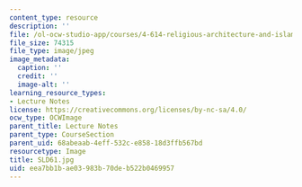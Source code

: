 ```yaml
---
content_type: resource
description: ''
file: /ol-ocw-studio-app/courses/4-614-religious-architecture-and-islamic-cultures-fall-2002/eea7bb1bae03983b70deb522b0469957_SLD61.jpg
file_size: 74315
file_type: image/jpeg
image_metadata:
  caption: ''
  credit: ''
  image-alt: ''
learning_resource_types:
- Lecture Notes
license: https://creativecommons.org/licenses/by-nc-sa/4.0/
ocw_type: OCWImage
parent_title: Lecture Notes
parent_type: CourseSection
parent_uid: 68abeaab-4eff-532c-e858-18d3ffb567bd
resourcetype: Image
title: SLD61.jpg
uid: eea7bb1b-ae03-983b-70de-b522b0469957
---
```


